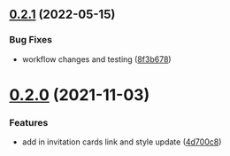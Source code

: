 ## [0.2.1](https://github.com/LucasCarioca/wedding-registration-admin/compare/v0.2.0...v0.2.1) (2022-05-15)


### Bug Fixes

* workflow changes and testing ([8f3b678](https://github.com/LucasCarioca/wedding-registration-admin/commit/8f3b67847001f52bcc804347e136f470c7b2a067))

# [0.2.0](https://github.com/LucasCarioca/wedding-registration-admin/compare/v0.1.18...v0.2.0) (2021-11-03)


### Features

* add in invitation cards link and style update ([4d700c8](https://github.com/LucasCarioca/wedding-registration-admin/commit/4d700c8260f21520bdad9b79af1ed940406c9432))
